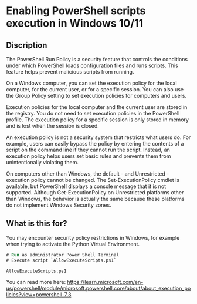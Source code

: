 # Enabling PowerShell scripts execution in Windows 10/11

## Discription

The PowerShell Run Policy is a security feature that controls the conditions under which PowerShell loads configuration files and runs scripts. This feature helps prevent malicious scripts from running.

On a Windows computer, you can set the execution policy for the local computer, for the current user, or for a specific session. You can also use the Group Policy setting to set execution policies for computers and users.

Execution policies for the local computer and the current user are stored in the registry. You do not need to set execution policies in the PowerShell profile. The execution policy for a specific session is only stored in memory and is lost when the session is closed.

An execution policy is not a security system that restricts what users do. For example, users can easily bypass the policy by entering the contents of a script on the command line if they cannot run the script. Instead, an execution policy helps users set basic rules and prevents them from unintentionally violating them.

On computers other than Windows, the default - and Unrestricted - execution policy cannot be changed. The Set-ExecutionPolicy cmdlet is available, but PowerShell displays a console message that it is not supported. Although Get-ExecutionPolicy on Unrestricted platforms other than Windows, the behavior is actually the same because these platforms do not implement Windows Security zones.

## What is this for?

You may encounter security policy restrictions in Windows, for example when trying to activate the Python Virtual Environment.

```ps
# Run as administrator Power Shell Terminal
# Execute script `AllowExecuteScripts.ps1`

AllowExecuteScripts.ps1
```

You can read more here: <https://learn.microsoft.com/en-us/powershell/module/microsoft.powershell.core/about/about_execution_policies?view=powershell-7.3>
